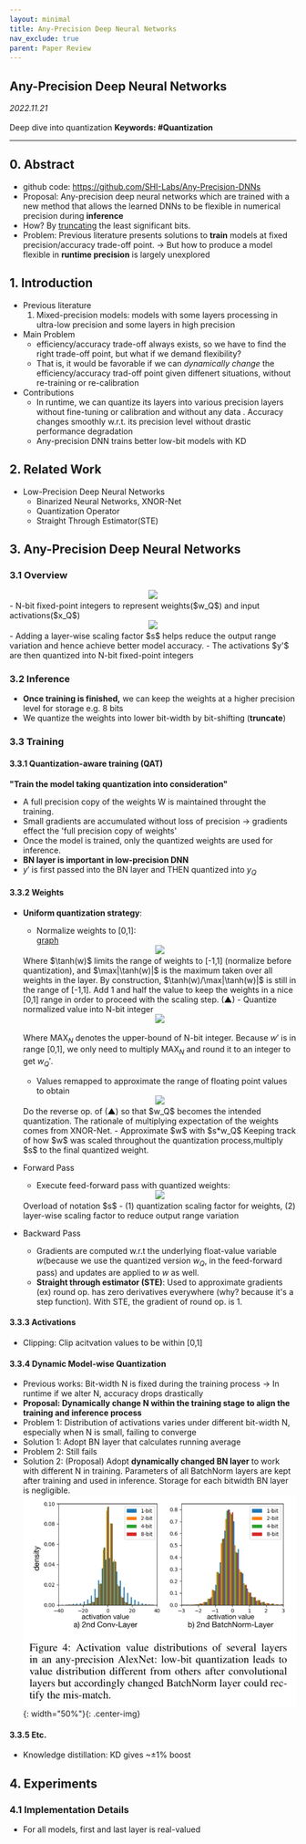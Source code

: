```yaml
---
layout: minimal
title: Any-Precision Deep Neural Networks 
nav_exclude: true
parent: Paper Review
---
```


## Any-Precision Deep Neural Networks 

_2022.11.21_  
 <br>
 Deep dive into quantization
**Keywords: #Quantization**

---

## 0. Abstract
- github code: https://github.com/SHI-Labs/Any-Precision-DNNs
- Proposal: Any-precision deep neural networks which are trained with a new method that allows the learned DNNs to be flexible in numerical precision during **inference**
- How? By <ins>truncating</ins> the least significant bits. 
- Problem: Previous literature presents solutions to **train** models at fixed precision/accuracy trade-off point. $\rightarrow$ But how to produce a model flexible in **runtime precision** is largely unexplored

## 1. Introduction
- Previous literature
    1. Mixed-precision models: models with some layers processing in ultra-low precision and some layers in high precision 
- Main Problem
    - efficiency/accuracy trade-off always exists, so we have to find the right trade-off point, but what if we demand flexibility? 
    - That is, it would be favorable if we can *dynamically change* the efficiency/accuracy trad-off point given diffenert situations, without re-training or re-calibration 
- Contributions 
    - In runtime, we can quantize its layers into various precision layers without fine-tuning or calibration and without any data . Accuracy changes smoothly w.r.t. its precision level without drastic performance degradation 
    - Any-precision DNN trains better low-bit models with KD 


## 2. Related Work
- Low-Precision Deep Neural Networks
    - Binarized Neural Networks, XNOR-Net 
    - Quantization Operator
    - Straight Through Estimator(STE)

## 3. Any-Precision Deep Neural Networks
### 3.1 Overview  

<!-- $$
y = w \cdot x + b
$$ --> 
<div align="center"><img style="background: white;" src="https://latex.codecogs.com/svg.latex?y%20%3D%20w%20%5Ccdot%20x%20%2B%20b"></div>
- N-bit fixed-point integers to represent weights($w_Q$) and input activations($x_Q$)
<!-- $$
y' = s*(w_Q \cdot x_Q) + b
$$ --> 
<div align="center"><img style="background: white;" src="https://latex.codecogs.com/svg.latex?y'%20%3D%20s*(w_Q%20%5Ccdot%20x_Q)%20%2B%20b"></div>
- Adding a layer-wise scaling factor $s$ helps reduce the output range variation and hence achieve better model accuracy. 
- The activations $y'$ are then quantized into N-bit fixed-point integers

### 3.2 Inference
- **Once training is finished,** we can keep the weights at a higher precision level for storage e.g. 8 bits
- We quantize the weights into lower bit-width by bit-shifting (**truncate**)

### 3.3 Training 

#### 3.3.1 Quantization-aware training (QAT)
**"Train the model taking quantization into consideration"**
- A full precision copy of the weights W is maintained throught the training. 
- Small gradients are accumulated without loss of precision → gradients effect the 'full precision copy of weights' 
- Once the model is trained, only the quantized weights are used for inference. 
- **BN layer is important in low-precision DNN** 
- $y'$ is first passed into the BN layer and THEN quantized into $y_Q$
    
#### 3.3.2 Weights 

- **Uniform quantization strategy**: 
    - Normalize weights to [0,1]:  
    [graph](https://www.desmos.com/calculator/1du8fwsskp)  
    <!-- $$
    w' = \frac{tanh(w)}{2\max(|tanh(w)|)}+0.5 = \frac{1}{2}*(\frac{tanh(w)}{\max(|tanh(w)|)}+1)
    $$ --> 
    <div align="center"><img style="background: white;" src="https://latex.codecogs.com/svg.latex?%20%20%20%20w'%20%3D%20%5Cfrac%7Btanh(w)%7D%7B2%5Cmax(%7Ctanh(w)%7C)%7D%2B0.5%20%3D%20%5Cfrac%7B1%7D%7B2%7D*(%5Cfrac%7Btanh(w)%7D%7B%5Cmax(%7Ctanh(w)%7C)%7D%2B1)"></div> 
    Where $\tanh(w)$ limits the range of weights to [-1,1] (normalize before quantization), and $\max|\tanh(w)|$ is the maximum taken over all weights in the layer. By construction, $\tanh(w)/\max|\tanh(w)|$ is still in the range of [-1,1]. Add 1 and half the value to keep the weights in a nice [0,1] range in order to proceed with the scaling step. (▲)
    - Quantize normalized value into N-bit integer     
    <!-- $$
    w_Q' = \text{INT}(round(w'* \text{MAX}_N)) \quad s' = 1/\text{MAX}_N
    $$ --> 
    <div align="center"><img style="background: white;" src="https://latex.codecogs.com/svg.latex?%20%20%20%20w_Q'%20%3D%20%5Ctext%7BINT%7D(round(w'*%20%5Ctext%7BMAX%7D_N))%20%5Cquad%20s'%20%3D%201%2F%5Ctext%7BMAX%7D_N"></div>  
    
    Where $\text{MAX}_N$ denotes the upper-bound of N-bit integer. Because $w'$ is in range [0,1], we only need to multiply $\text{MAX}_N$ and round it to an integer to get $w_Q'$. 
    - Values remapped to approximate the range of floating point values to obtain  

    <!-- $$
    w_Q = 2*w_Q'-1 \quad s = \mathbb{E}(|w|)/MAX_N
    $$ --> 
    <div align="center"><img style="background: white;" src="https://latex.codecogs.com/svg.latex?%20%20%20%20%20%20%20%20w_Q%20%3D%202*w_Q'-1%20%5Cquad%20s%20%3D%20%5Cmathbb%7BE%7D(%7Cw%7C)%2FMAX_N"></div> 
    Do the reverse op. of (▲) so that $w_Q$ becomes the intended quantization. The rationale of multiplying expectation of the weights comes from XNOR-Net. 
    - Approximate $w$ with $s*w_Q$
    Keeping track of how $w$ was scaled throughout the quantization process,multiply $s$ to the final quantized weight. 

- Forward Pass
    - Execute feed-forward pass with quantized weights:  

    <!-- $$
    y' = s*(w_Q \cdot x_Q) + b
    $$ --> 
    <div align="center"><img style="background: white;" src="https://latex.codecogs.com/svg.latex?%20%20%20%20%20%20%20%20y'%20%3D%20s*(w_Q%20%5Ccdot%20x_Q)%20%2B%20b"></div>
    Overload of notation $s$ - (1) quantization scaling factor for weights, (2) layer-wise scaling factor to reduce output range variation 

- Backward Pass
    - Gradients are computed w.r.t the underlying float-value variable $w$(because we use the quantized version $w_Q$, in the feed-forward pass) and updates are applied to $w$ as well.
    - **Straight through estimator (STE)**: Used to approximate gradients   
        (ex) round op. has zero derivatives everywhere (why? because it's a step function). With STE, the gradient of round op. is 1. 

#### 3.3.3 Activations 
- Clipping: Clip acitvation values to be within [0,1]

#### 3.3.4 Dynamic Model-wise Quantization 
- Previous works: Bit-width N is fixed during the training process → In runtime if we alter N, accuracy drops drastically 
- **Proposal: Dynamically change N within the training stage to align the training and inference process**
- Problem 1: Distribution of activations varies under different bit-width N, especially when N is small, failing to converge 
- Solution 1: Adopt BN layer that calculates running average
- Problem 2: Still fails
- Solution 2: (Proposal) Adopt **dynamically changed BN layer** to work with different N in training. Parameters of all BatchNorm layers are kept after training and used in inference. Storage for each bitwidth BN layer is negligible. 
![](/img/2023-11-25-01-31-57.png){: width="50%"}{: .center-img}

#### 3.3.5 Etc. 
- Knowledge distillation: KD gives ~$\pm$1% boost

## 4. Experiments
### 4.1 Implementation Details
- For all models, first and last layer is real-valued

